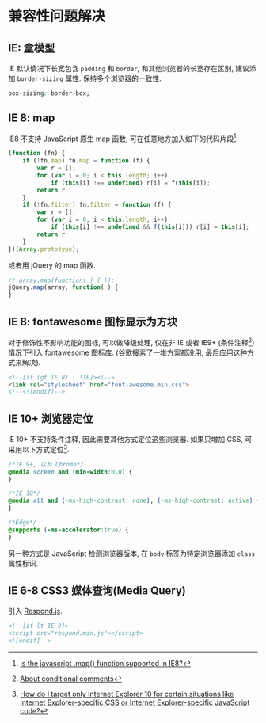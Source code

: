 # 兼容性问题解决

## IE: 盒模型

IE 默认情况下长宽包含 `padding` 和 `border`, 和其他浏览器的长宽存在区别, 建议添加 `border-sizing` 属性. 保持多个浏览器的一致性.

```css
box-sizing: border-box;
```

## IE 8: map

IE8 不支持 JavaScript 原生 map 函数, 可在任意地方加入如下的代码片段[^IE8JavaScriptMap].

```javascript
(function (fn) {
    if (!fn.map) fn.map = function (f) {
        var r = [];
        for (var i = 0; i < this.length; i++)
            if (this[i] !== undefined) r[i] = f(this[i]);
        return r
    }
    if (!fn.filter) fn.filter = function (f) {
        var r = [];
        for (var i = 0; i < this.length; i++)
            if (this[i] !== undefined && f(this[i])) r[i] = this[i];
        return r
    }
})(Array.prototype);
```

或者用 jQuery 的 map 函数.

```javascript
// array.map(function( ) { });
jQuery.map(array, function( ) {
}
```

[^IE8JavaScriptMap]: [Is the javascript .map() function supported in IE8?](http://stackoverflow.com/questions/7350912/is-the-javascript-map-function-supported-in-ie8)

## IE 8: fontawesome 图标显示为方块

对于修饰性不影响功能的图标, 可以做降级处理, 仅在非 IE 或者 IE9+ (条件注释[^IEConditionalComments])情况下引入 fontawesome 图标库. (谷歌搜索了一堆方案都没用, 最后应用这种方式来解决).

```html
<!--[if (gt IE 8) | !IE]><!-->
<link rel="stylesheet" href="font-awesome.min.css">
<!--<![endif]-->
```

[^IEConditionalComments]: [About conditional comments](https://msdn.microsoft.com/en-us/library/ms537512(v=vs.85).aspx)

## IE 10+ 浏览器定位

IE 10+ 不支持条件注释, 因此需要其他方式定位这些浏览器. 如果只增加 CSS, 可采用以下方式定位[^targetInternetExplorer10].

```css
/*IE 9+, 以及 Chrome*/
@media screen and (min-width:0\0) {
}

/*IE 10*/
@media all and (-ms-high-contrast: none), (-ms-high-contrast: active) {
}

/*Edge*/
@supports (-ms-accelerator:true) {
}
```

另一种方式是 JavaScript 检测浏览器版本, 在 `body` 标签为特定浏览器添加 `class` 属性标识.

[^targetInternetExplorer10]: [How do I target only Internet Explorer 10 for certain situations like Internet Explorer-specific CSS or Internet Explorer-specific JavaScript code?](http://stackoverflow.com/questions/9900311/how-do-i-target-only-internet-explorer-10-for-certain-situations-like-internet-e/14916454#14916454)

## IE 6-8 CSS3 媒体查询(Media Query)

引入 [Respond.js](https://github.com/scottjehl/Respond).

```html
<!--[if lt IE 9]>
<script src="respond.min.js"></script>
<![endif]-->
```
